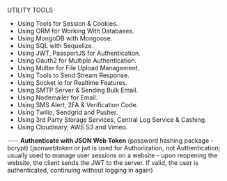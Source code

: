 UTILITY TOOLS

- Using Tools for Session & Cookies.
- Using ORM for Working With Databases.
- Using MongoDB with Mongoose.
- Using SQL with Sequelize.
- Using JWT, PassportJS for Authentication.
- Using Oauth2 for Multiple Authentication.
- Using Multer for File Upload Management.
- Using Tools to Send Stream Response.
- Using Socket io for Realtime Features.
- Using SMTP Server & Sending Bulk Email.
- Using Nodemailer for Email.
- Using SMS Alert, 2FA & Verification Code.
- Using Twilio, Sendgrid and Pusher.
- Using 3rd Party Storage Services, Central Log Service & Cashing.
- Using Cloudinary, AWS S3 and Vimeo.

---- **Authenticate with JSON Web Token** (password hashing package - bcrypt) (jsonwebtoken or jwt is used for Authorization, not Authentication; usually used to manage user sessions on a website - upon reopening the website, the client sends the JWT to the server. If valid, the user is authenticated, continuing without logging in again)